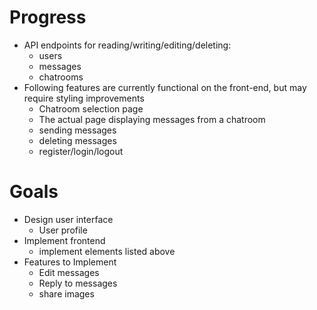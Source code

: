# Progress
- API endpoints for reading/writing/editing/deleting:
    - users
    - messages
    - chatrooms
- Following features are currently functional on the front-end, but may require styling improvements
    - Chatroom selection page
    - The actual page displaying messages from a chatroom
    - sending messages
    - deleting messages
    - register/login/logout

# Goals
- Design user interface
    - User profile
- Implement frontend
    - implement elements listed above
- Features to Implement
    - Edit messages
    - Reply to messages
    - share images
